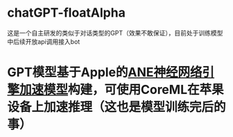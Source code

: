 # chatGPT-floatAlpha
这是一个自主研发的类似于对话类型的GPT（效果不敢保证），目前处于训练模型中后续开放api调用接入bot
# GPT模型基于Apple的[ANE神经网络引擎加速模型](https://github.com/StarxSky/ANE-GPT-New)构建，可使用CoreML在苹果设备上加速推理（这也是模型训练完后的事） 
